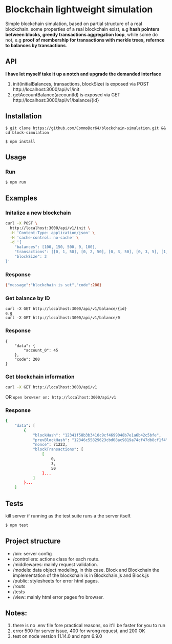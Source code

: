 # Blockchain lightweight simulation
Simple blockchain simulation, based on partial structure of a real blockchain.
some properties of a real blockchain exist, e.g **hash pointers between blocks, greedy
transactions aggregation loop**, while some do not, e.g **proof of membership for transactions
with merkle trees, refernce to balances by transactions**.

## API
**I have let myself take it up a notch and upgrade the demanded interface**
1) init(initialBalances, transactions, blockSize) is exposed via POST http://localhost:3000/api/v1/init
2) getAccountBalance(accountId) is exposed via GET http://localhost:3000/api/v1/balance/{id}

## Installation
```$ git clone https://github.com/CommoDor64/blockchain-simulation.git && cd block-simulation```

```$ npm install```
    
## Usage
### Run
```$ npm run``` 

## Examples
### Initalize a new blockchain
```bash
curl -X POST \
  http://localhost:3000/api/v1/init \
  -H 'Content-Type: application/json' \
  -H 'cache-control: no-cache' \
  -d '{
	"balances": [100, 150, 500, 0, 100],
	"transactions": [[0, 1, 50], [0, 2, 50], [0, 3, 50], [0, 3, 5], [1, 0, 100], [4, 3, 35]],
	"blockSize": 3
}'
```
### Response
```bash
{"message":"blockchain is set","code":200}
```
### Get balance by ID 
```
curl -X GET http://localhost:3000/api/v1/balance/{id}
e.g
curl -X GET http://localhost:3000/api/v1/balance/0
```

### Response 
```
{
    "data": {
        "account_0": 45
    },
    "code": 200
}
```

### Get blockchain information
```bash
curl -X GET http://localhost:3000/api/v1
```
OR
```open browser on: http://localhost:3000/api/v1``` 

### Response
```bash
{
    "data": [
        {
            "blockHash": "12341f58b3b3410c9cf4699048b7e1a6b42c5bfe",
            "prevBlockHash": "12346c55829623cbd08ac9819a74cf47db8cf1f4",
            "nonce": 71223,
            "blockTransactions": [
                [
                    0,
                    3,
                    50
                ]...
            ]
        }...
    ]
```
## Tests
kill server if running as the test suite runs a the server itself.
```bash
$ npm test
```

## Project structure
- /bin: server config
- /controllers: actions class for each route.
- /middlewares: mainly request validation.
- /models: data object modeling, in this case.
Block and Blockchain the implementation of the blockchain is in Blockchain.js and Block.js
- /public: stylesheets for error html pages.
- /routs
- /tests
- /view: mainly html error pages fro browser.

## Notes:
1) there is no .env file fore practical reasons, so it'll be faster for you to run
2) error 500 for server issue, 400 for wrong request, and 200 OK
3) test on node version 11.14.0 and npm 6.9.0

